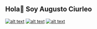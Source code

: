 ## Hola👋 Soy **Augusto Ciurleo**

[![alt text][logo1]](https://www.linkedin.com/in/ciurleoa98/) 
[![alt text][logo2]](https://www.google.com) 
[![alt text][logo3]](https://www.facebook.com)

[logo1]:https://raw.githubusercontent.com/Agas98/Agas98/master/img/linkedin.ico "Linkedin"
[logo2]:https://raw.githubusercontent.com/Agas98/Agas98/master/img/whatsapp.ico "WhatsApp"
[logo3]:https://raw.githubusercontent.com/Agas98/Agas98/master/img/gmail.ico "Gmail"
